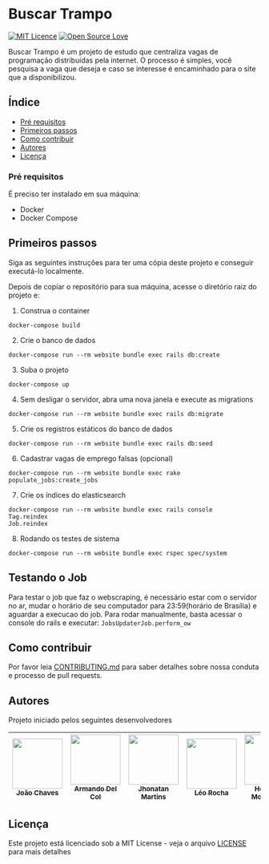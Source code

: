 # Buscar Trampo

[![MIT Licence](https://badges.frapsoft.com/os/mit/mit.svg?v=103)](LICENSE) [![Open Source Love](https://badges.frapsoft.com/os/v1/open-source.png?v=103)](https://github.com/ellerbrock/open-source-badges/)

Buscar Trampo é um projeto de estudo que centraliza vagas de programação distribuídas pela internet. O processo é simples, você pesquisa a vaga que deseja e caso se interesse é encaminhado para o site que a disponibilizou.

## Índice

- [Pré requisitos](#pré-requisitos)
- [Primeiros passos](#primeiros-passos)
- [Como contribuir](#como-contribuir)
- [Autores](#autores)
- [Licença](#licensa)

### Pré requisitos

É preciso ter instalado em sua máquina:

- Docker
- Docker Compose

## Primeiros passos

Siga as seguintes instruções para ter uma cópia deste projeto e conseguir executá-lo localmente.

Depois de copiar o repositório para sua máquina, acesse o diretório raiz do projeto e:

1.  Construa o container

```
docker-compose build
```

2.  Crie o banco de dados

```
docker-compose run --rm website bundle exec rails db:create
```

3.  Suba o projeto

```
docker-compose up
```

4.  Sem desligar o servidor, abra uma nova janela e execute as migrations

```
docker-compose run --rm website bundle exec rails db:migrate
```
5.  Crie os registros estáticos do banco de dados

```
docker-compose run --rm website bundle exec rails db:seed
```
6.  Cadastrar vagas de emprego falsas (opcional)

```
docker-compose run --rm website bundle exec rake populate_jobs:create_jobs
```

7.  Crie os índices do elasticsearch

```
docker-compose run --rm website bundle exec rails console
Tag.reindex
Job.reindex
```

8. Rodando os testes de sistema
```
docker-compose run --rm website bundle exec rspec spec/system
```

## Testando o Job ##

Para testar o job que faz o webscraping, é necessário estar com o servidor no ar, mudar o horário de seu computador para 23:59(horário de Brasília)
e aguardar a execucao do job. Para rodar manualmente, basta acessar o console do rails e executar: `JobsUpdaterJob.perform_ow`

## Como contribuir

Por favor leia [CONTRIBUTING.md](CONTRIBUTING.md) para saber detalhes sobre nossa conduta e processo de pull requests.

## Autores

Projeto iniciado pelos seguintes desenvolvedores

<!-- ALL-CONTRIBUTORS-LIST:START - Do not remove or modify this section -->
<!-- prettier-ignore -->
| [<img src="https://drive.google.com/uc?id=1J6kyIZF5A4xEpvoU_QPnASwEL3BlZyho" width="100px;"/><br /><sub><b>João Chaves </b></sub>](https://github.com/jchavesjr)<br /> | [<img src="https://drive.google.com/uc?id=1pH3IntPVkjF9m9Qss_x3Zi6nz2rJiDRQ" width="100px;"/><br /><sub><b>Armando Del Col</b></sub>](https://github.com/DinhuX)<br /> | [<img src="https://drive.google.com/uc?id=1odqy22fU-mB6LDVCNQUTAxgqlgc1PDvG" width="100px;"/><br /><sub><b>Jhonatan Martins</b></sub>](https://github.com/JhoMartins)<br /> | [<img src="https://avatars2.githubusercontent.com/u/15186322?s=460&v=4" width="100px;"/><br /><sub><b>Léo Rocha</b></sub>](https://github.com/Leoxxid)<br /> | [<img src="https://drive.google.com/uc?id=1ZkeNpyj48FJmGLN8MAuRNp5QwNWR5frG" width="100px;"/><br /><sub><b>Henrique Montalione</b></sub>](https://github.com/henriquemontalione)<br /> |
| :---: | :---: | :---: | :---: | :---: |

## Licença

Este projeto está licenciado sob a MIT License - veja o arquivo [LICENSE](LICENSE) para mais detalhes
